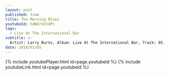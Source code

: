 ```yaml
---
layout: post
published: true
title: The Morning Blues
youtubeId: hdWUrGStdPc
tags:
  - Live At The International Bar
subtitle: >-
  Artist: Larry Burns, Album: Live At The International Bar, Track: 05, Title: The Morning Blues
date: 2018/01/05
---
```

{% include youtubePlayer.html id=page.youtubeId %}
{% include youtubeLink.html id=page.youtubeId %}